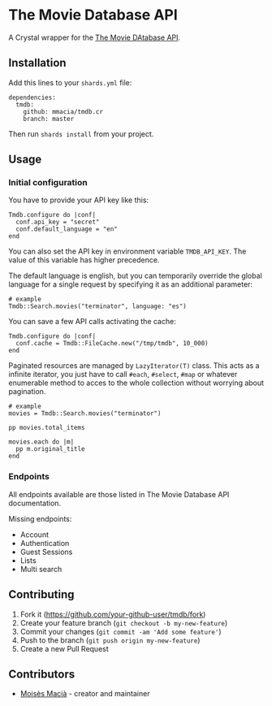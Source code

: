 # The Movie Database API

A Crystal wrapper for the [The Movie DAtabase API](https://developers.themoviedb.org/).

## Installation

Add this lines to your `shards.yml` file:

```
dependencies:
  tmdb:
    github: mmacia/tmdb.cr
    branch: master
```

Then run `shards install` from your project.

## Usage

### Initial configuration

You have to provide your API key like this:

```
Tmdb.configure do |conf|
  conf.api_key = "secret"
  conf.default_language = "en"
end
```

You can also set the API key in environment variable `TMDB_API_KEY`. The value
of this variable has higher precedence.

The default language is english, but you can temporarily override the global
language for a single request by specifying it as an additional parameter:

```
# example
Tmdb::Search.movies("terminator", language: "es")
```

You can save a few API calls activating the cache:

```
Tmdb.configure do |conf|
  conf.cache = Tmdb::FileCache.new("/tmp/tmdb", 10_000)
end
```

Paginated resources are managed by `LazyIterator(T)` class. This acts as a
infinite iterator, you just have to call `#each`, `#select`, `#map` or whatever
enumerable method to acces to the whole collection without worrying about
pagination.

```
# example
movies = Tmdb::Search.movies("terminator")

pp movies.total_items

movies.each do |m|
  pp m.original_title
end
```

### Endpoints

All endpoints available are those listed in The Movie Database API
documentation.

Missing endpoints:
 * Account
 * Authentication
 * Guest Sessions
 * Lists
 * Multi search


## Contributing

1. Fork it (<https://github.com/your-github-user/tmdb/fork>)
2. Create your feature branch (`git checkout -b my-new-feature`)
3. Commit your changes (`git commit -am 'Add some feature'`)
4. Push to the branch (`git push origin my-new-feature`)
5. Create a new Pull Request

## Contributors

- [Moisès Macià](https://github.com/your-github-user) - creator and maintainer
